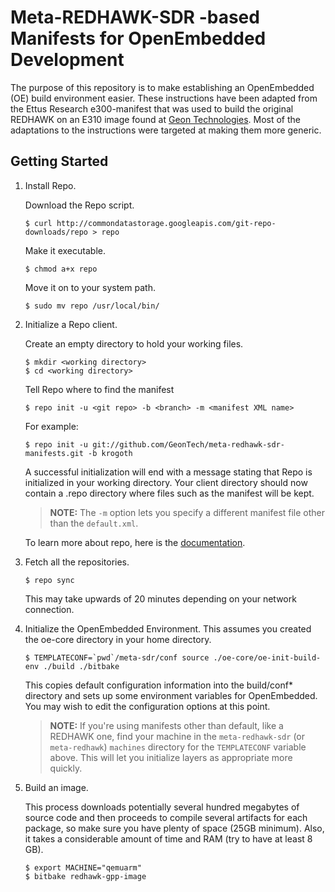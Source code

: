 # Meta-REDHAWK-SDR -based Manifests for OpenEmbedded Development

The purpose of this repository is to make establishing an OpenEmbedded (OE) build environment easier.  These instructions have been adapted from the Ettus Research e300-manifest that was used to build the original REDHAWK on an E310 image found at [Geon Technologies](http://www.geontech.com).  Most of the adaptations to the instructions were targeted at making them more generic.

## Getting Started

1.  Install Repo.

    Download the Repo script.

        $ curl http://commondatastorage.googleapis.com/git-repo-downloads/repo > repo

    Make it executable.

        $ chmod a+x repo

    Move it on to your system path.

        $ sudo mv repo /usr/local/bin/

2.  Initialize a Repo client.

    Create an empty directory to hold your working files.

        $ mkdir <working directory>
        $ cd <working directory>

    Tell Repo where to find the manifest

        $ repo init -u <git repo> -b <branch> -m <manifest XML name>
    
    For example:
    
        $ repo init -u git://github.com/GeonTech/meta-redhawk-sdr-manifests.git -b krogoth


    A successful initialization will end with a message stating that Repo is
    initialized in your working directory. Your client directory should now
    contain a .repo directory where files such as the manifest will be kept.
    
    > **NOTE:** The `-m` option lets you specify a different manifest file other than the `default.xml`.

    To learn more about repo, here is the [documentation](http://source.android.com/source/version-control.html).

3.  Fetch all the repositories.

        $ repo sync

    This may take upwards of 20 minutes depending on your network connection.

4.  Initialize the OpenEmbedded Environment. This assumes you created the oe-core directory
    in your home directory.

        $ TEMPLATECONF=`pwd`/meta-sdr/conf source ./oe-core/oe-init-build-env ./build ./bitbake


    This copies default configuration information into the build/conf*
    directory and sets up some environment variables for OpenEmbedded.  You may
    wish to edit the configuration options at this point.
    
    > **NOTE:** If you're using manifests other than default, like a REDHAWK one, find your machine in the `meta-redhawk-sdr` (or `meta-redhawk`) `machines` directory for the `TEMPLATECONF` variable above.  This will let you initialize layers as appropriate more quickly.

5.  Build an image.

    This process downloads potentially several hundred megabytes of source code and then proceeds to
    compile several artifacts for each package, so make sure you have plenty of space (25GB
    minimum). Also, it takes a considerable amount of time and RAM (try to have at least 8 GB).

        $ export MACHINE="qemuarm"
        $ bitbake redhawk-gpp-image


